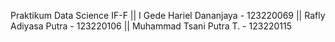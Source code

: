 Praktikum Data Science IF-F || 
I Gede Hariel Dananjaya - 123220069 ||
Rafly Adiyasa Putra - 123220106 ||
Muhammad Tsani Putra T. - 123220115

